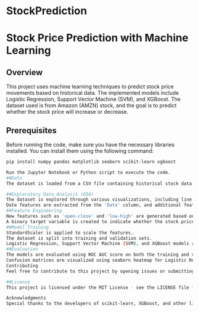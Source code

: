 # StockPrediction


# Stock Price Prediction with Machine Learning

## Overview

This project uses machine learning techniques to predict stock price movements based on historical data. The implemented models include Logistic Regression, Support Vector Machine (SVM), and XGBoost. The dataset used is from Amazon (AMZN) stock, and the goal is to predict whether the stock price will increase or decrease.

## Prerequisites

Before running the code, make sure you have the necessary libraries installed. You can install them using the following command:

```bash
pip install numpy pandas matplotlib seaborn scikit-learn xgboost

Run the Jupyter Notebook or Python script to execute the code.
##Data
The dataset is loaded from a CSV file containing historical stock data of Amazon (AMZN). The file path can be customized as needed.

##Exploratory Data Analysis (EDA)
The dataset is explored through various visualizations, including line plots, distribution plots, and box plots.
Date features are extracted from the 'Date' column, and additional features like quarter-end indicators are created.
##Feature Engineering
New features such as 'open-close' and 'low-high' are generated based on existing columns.
A binary target variable is created to indicate whether the stock price will increase (1) or decrease (0) on the next day.
##Model Training
StandardScaler is applied to scale the features.
The dataset is split into training and validation sets.
Logistic Regression, Support Vector Machine (SVM), and XGBoost models are trained and evaluated.
##Evaluation
The models are evaluated using ROC AUC score on both the training and validation sets.
Confusion matrices are visualized using seaborn heatmap for Logistic Regression.
Contributing
Feel free to contribute to this project by opening issues or submitting pull requests. Please follow the code of conduct.

##License
This project is licensed under the MIT License - see the LICENSE file for details.

Acknowledgments
Special thanks to the developers of scikit-learn, XGBoost, and other libraries used in this project.
